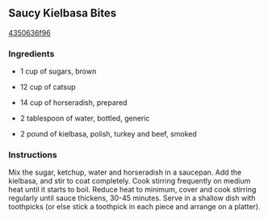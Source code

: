 ## Saucy Kielbasa Bites

[4350636f96](http://www.food.com/recipe/saucy-kielbasa-bites-33429)

### Ingredients

 - 1 cup of sugars, brown

 - 12 cup of catsup

 - 14 cup of horseradish, prepared

 - 2 tablespoon of water, bottled, generic

 - 2 pound of kielbasa, polish, turkey and beef, smoked

### Instructions

Mix the sugar, ketchup, water and horseradish in a saucepan. Add the kielbasa, and stir to coat completely. Cook stirring frequently on medium heat until it starts to boil. Reduce heat to minimum, cover and cook stirring regularly until sauce thickens, 30-45 minutes. Serve in a shallow dish with toothpicks (or else stick a toothpick in each piece and arrange on a platter).